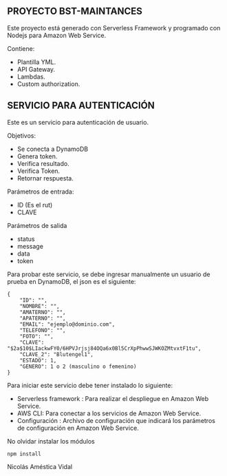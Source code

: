 ## PROYECTO BST-MAINTANCES

Este proyecto está generado con Serverless Framework y programado con Nodejs para Amazon Web Service.

Contiene:

- Plantilla YML.
- API Gateway.
- Lambdas.
- Custom authorization.


## SERVICIO PARA AUTENTICACIÓN

Este es un servicio para autenticación de usuario.

Objetivos:

- Se conecta a DynamoDB
- Genera token.
- Verifica resultado.
- Verifica Token.
- Retornar respuesta.

Parámetros de entrada:

- ID (Es el rut)
- CLAVE

Parámetros de salida

- status
- message
- data
- token

Para probar este servicio, se debe ingresar manualmente un usuario de prueba en DynamoDB, el json es el siguiente:

```
{
    "ID": "",
    "NOMBRE": "",
    "AMATERNO": "",
    "APATERNO": "",
    "EMAIL": "ejemplo@dominio.com",
    "TELEFONO": "",
    "FOTO": "",
    "CLAVE": "$2a$10$LIackwFY0/6HPVJrjsj84OQa6x0Bl5CrXpPhwwSJWKOZMtvxtF1tu",
    "CLAVE_2": "Blutengel1",
    "ESTADO": 1,
    "GENERO": 1 o 2 (masculino o femenino)
}
```

Para iniciar este servicio debe tener instalado lo siguiente:

- Serverless framework : Para realizar el despliegue en Amazon Web Service.
- AWS CLI: Para conectar a los servicios de Amazon Web Service.
- Configuración : Archivo de configuración que indicará los parámetros de configuración en Amazon Web Service.

No olvidar instalar los módulos

```
npm install

```

Nicolás Améstica Vidal